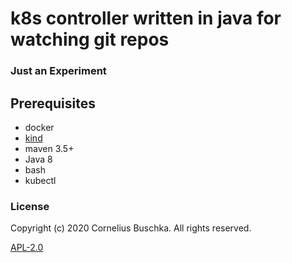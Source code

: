 # k8s controller written in java for watching git repos

### Just an Experiment

## Prerequisites
* docker
* [kind](https://kind.sigs.k8s.io/docs/user/quick-start/)
* maven 3.5+
* Java 8
* bash
* kubectl

### License
Copyright (c) 2020 Cornelius Buschka. All rights reserved.

[APL-2.0](./license.txt)